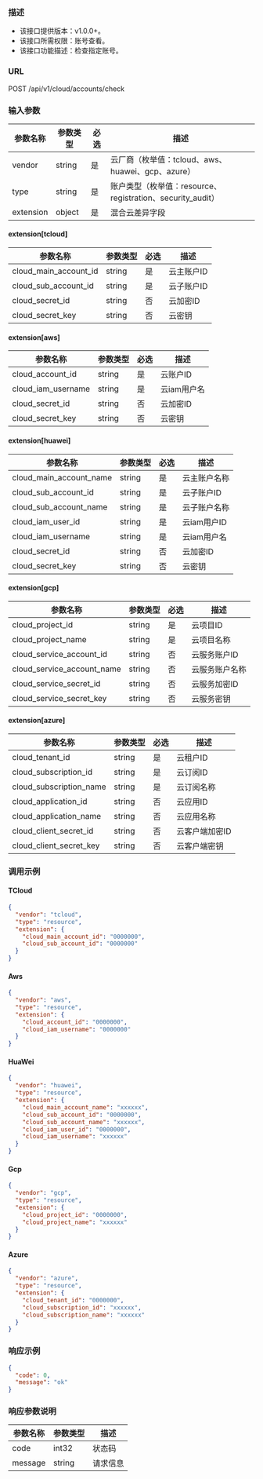 ### 描述

- 该接口提供版本：v1.0.0+。
- 该接口所需权限：账号查看。
- 该接口功能描述：检查指定账号。

### URL

POST /api/v1/cloud/accounts/check

### 输入参数

| 参数名称       | 参数类型   | 必选  | 描述                                             |
|------------|--------|-----|------------------------------------------------|
| vendor     | string | 是   | 云厂商（枚举值：tcloud、aws、huawei、gcp、azure）           |
| type       | string | 是   | 账户类型（枚举值：resource、registration、security_audit） |
| extension  | object | 是   | 混合云差异字段                                        |

#### extension[tcloud]

| 参数名称                  | 参数类型    | 必选 | 描述     |
|-----------------------|---------|----|--------|
| cloud_main_account_id | string  | 是  | 云主账户ID |
| cloud_sub_account_id  | string  | 是  | 云子账户ID |
| cloud_secret_id       | string  | 否  | 云加密ID  |
| cloud_secret_key      | string  | 否  | 云密钥    |

#### extension[aws]

| 参数名称                 | 参数类型    | 必选 | 描述      |
|----------------------|---------|----|---------|
| cloud_account_id     | string  | 是  | 云账户ID   |
| cloud_iam_username   | string  | 是  | 云iam用户名 |
| cloud_secret_id      | string  | 否  | 云加密ID   |
| cloud_secret_key     | string  | 否  | 云密钥     |

#### extension[huawei]

| 参数名称                    | 参数类型    | 必选 | 描述        |
|-------------------------|---------|----|-----------|
| cloud_main_account_name | string  | 是  | 云主账户名称    |
| cloud_sub_account_id    | string  | 是  | 云子账户ID    |
| cloud_sub_account_name  | string  | 是  | 云子账户名称    |
| cloud_iam_user_id       | string  | 是  | 云iam用户ID  |
| cloud_iam_username      | string  | 是  | 云iam用户名   |
| cloud_secret_id         | string  | 否  | 云加密ID     |
| cloud_secret_key        | string  | 否  | 云密钥       |

#### extension[gcp]

| 参数名称                       | 参数类型    | 必选 | 描述       |
|----------------------------|---------|----|----------|
| cloud_project_id           | string  | 是  | 云项目ID    |
| cloud_project_name         | string  | 是  | 云项目名称    |
| cloud_service_account_id   | string  | 否  | 云服务账户ID  |
| cloud_service_account_name | string  | 否  | 云服务账户名称  |
| cloud_service_secret_id    | string  | 否  | 云服务加密ID  |
| cloud_service_secret_key   | string  | 否  | 云服务密钥    |

#### extension[azure]

| 参数名称                     | 参数类型    | 必选 | 描述          |
|--------------------------|---------|----|-------------|
| cloud_tenant_id          | string  | 是  | 云租户ID       |
| cloud_subscription_id    | string  | 是  | 云订阅ID       |
| cloud_subscription_name  | string  | 是  | 云订阅名称       |
| cloud_application_id     | string  | 否  | 云应用ID       |
| cloud_application_name   | string  | 否  | 云应用名称       |
| cloud_client_secret_id   | string  | 否  | 云客户端加密ID    |
| cloud_client_secret_key  | string  | 否  | 云客户端密钥      |

### 调用示例

#### TCloud
```json
{
  "vendor": "tcloud",
  "type": "resource",
  "extension": {
    "cloud_main_account_id": "0000000",
    "cloud_sub_account_id": "0000000"
  }
}
```

#### Aws
```json
{
  "vendor": "aws",
  "type": "resource",
  "extension": {
    "cloud_account_id": "0000000",
    "cloud_iam_username": "0000000"
  }
}
```

#### HuaWei
```json
{
  "vendor": "huawei",
  "type": "resource",
  "extension": {
    "cloud_main_account_name": "xxxxxx",
    "cloud_sub_account_id": "0000000",
    "cloud_sub_account_name": "xxxxxx",
    "cloud_iam_user_id": "0000000",
    "cloud_iam_username": "xxxxxx"
  }
}
```

#### Gcp
```json
{
  "vendor": "gcp",
  "type": "resource",
  "extension": {
    "cloud_project_id": "0000000",
    "cloud_project_name": "xxxxxx"
  }
}
```

#### Azure
```json
{
  "vendor": "azure",
  "type": "resource",
  "extension": {
    "cloud_tenant_id": "0000000",
    "cloud_subscription_id": "xxxxxx",
    "cloud_subscription_name": "xxxxxx"
  }
}
```

### 响应示例

```json
{
  "code": 0,
  "message": "ok"
}
```

### 响应参数说明

| 参数名称    | 参数类型   | 描述   |
|---------|--------|------|
| code    | int32  | 状态码  |
| message | string | 请求信息 |
